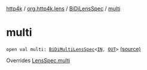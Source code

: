 [http4k](../../index.md) / [org.http4k.lens](../index.md) / [BiDiLensSpec](index.md) / [multi](./multi.md)

# multi

`open val multi: `[`BiDiMultiLensSpec`](../-bi-di-multi-lens-spec/index.md)`<`[`IN`](index.md#IN)`, `[`OUT`](index.md#OUT)`>` [(source)](https://github.com/http4k/http4k/blob/master/http4k-core/src/main/kotlin/org/http4k/lens/lensSpec.kt#L184)

Overrides [LensSpec.multi](../-lens-spec/multi.md)

